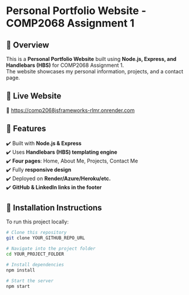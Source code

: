# Personal Portfolio Website - COMP2068 Assignment 1

## 🔹 Overview
This is a **Personal Portfolio Website** built using **Node.js, Express, and Handlebars (HBS)** for COMP2068 Assignment 1.  
The website showcases my personal information, projects, and a contact page.

## 🔹 Live Website
🔗 https://comp2068jsframeworks-rlmr.onrender.com

## 🔹 Features
✔️ Built with **Node.js & Express**  
✔️ Uses **Handlebars (HBS) templating engine**  
✔️ **Four pages**: Home, About Me, Projects, Contact Me  
✔️ Fully **responsive design**  
✔️ Deployed on **Render/Azure/Heroku/etc.**  
✔️ **GitHub & LinkedIn links in the footer**  

## 🔹 Installation Instructions
To run this project locally:
```sh
# Clone this repository
git clone YOUR_GITHUB_REPO_URL

# Navigate into the project folder
cd YOUR_PROJECT_FOLDER

# Install dependencies
npm install

# Start the server
npm start
